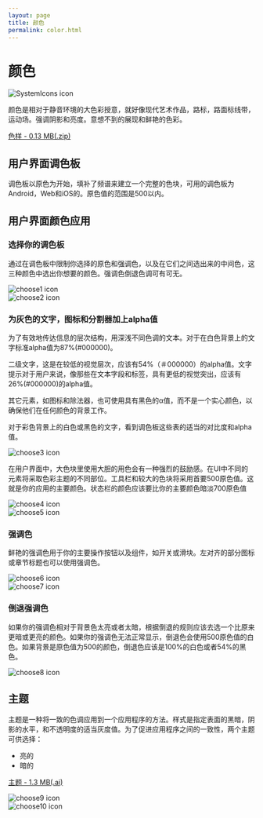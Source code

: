 ```yaml
---
layout: page
title: 颜色
permalink: color.html
---
```

  
# 颜色
  
![SystemIcons icon](images/style-color-colorstory-01_large_xhdpi.png)   
  
颜色是相对于静音环境的大色彩授意，就好像现代艺术作品，路标，路面标线带，运动场。强调阴影和亮度。意想不到的展现和鲜艳的色彩。

[色样 - 0.13 MB(.zip)](http://materialdesign.qiniudn.com/downloads/color_swatches.zip)      
  
## 用户界面调色板
  
调色板以原色为开始，填补了频谱来建立一个完整的色块，可用的调色板为Android，Web和iOS的。原色值的范围是500以内。
    
## 用户界面颜色应用
  
### 选择你的调色板

通过在调色板中限制你选择的原色和强调色，以及在它们之间选出来的中间色，这三种颜色中选出你想要的颜色。强调色倒退色调可有可无。
  
![choose1 icon](images/style-color-colorapplication-color_application-01a_large_mdpi.png)  
![choose2 icon](images/style-color-colorapplication-color_application-01b_large_mdpi.png)  
  
### 为灰色的文字，图标和分割器加上alpha值

为了有效地传达信息的层次结构，用深浅不同色调的文本。对于在白色背景上的文字标准alpha值为87%(#000000)。
  
二级文字，这是在较低的视觉层次，应该有54%（＃000000）的alpha值。文字提示对于用户来说，像那些在文本字段和标签，具有更低的视觉突出，应该有26%(#000000)的alpha值。
  
其它元素，如图标和除法器，也可使用具有黑色的α值，而不是一个实心颜色，以确保他们在任何颜色的背景工作。
  
对于彩色背景上的白色或黑色的文字，看到调色板这些表的适当的对比度和alpha值。
  
![choose3 icon](images/style-color-colorapplication-color_application-01b_large_mdpi.png)  
  
在用户界面中，大色块里使用大胆的用色会有一种强烈的鼓励感。在UI中不同的元素将采取色彩主题的不同部位。工具栏和较大的色块将采用首要500原色值。这就是你的应用的主要颜色。状态栏的颜色应该要比你的主要颜色暗淡700原色值
   
![choose4 icon](images/style-color-colorapplication-color_application-03_large_mdpi.png)  
![choose5 icon](images/style-color-colorapplication-color_application-04_large_mdpi.png)  
  
### 强调色

鲜艳的强调色用于你的主要操作按钮以及组件，如开关或滑块。左对齐的部分图标或章节标题也可以使用强调色。
  
![choose6 icon](images/style-color-colorapplication-color_application-05_large_mdpi.png)  
![choose7 icon](images/style-color-colorapplication-color_application-08_large_mdpi.png)  
  
### 倒退强调色

如果你的强调色相对于背景色太亮或者太暗，根据倒退的规则应该去选一个比原来更暗或更亮的颜色。如果你的强调色无法正常显示，倒退色会使用500原色值的白色。如果背景是原色值为500的颜色，倒退色应该是100%的白色或者54%的黑色。
  
![choose8 icon](images/style-color-colorapplication-color_application-04_large_mdpi.png)  
  
## 主题
  
主题是一种将一致的色调应用到一个应用程序的方法。样式是指定表面的黑暗，阴影的水平，和不透明度的适当灰度值。为了促进应用程序之间的一致性，两个主题可供选择：
- 亮的  
- 暗的  

[主题 - 1.3 MB(.ai)](http://materialdesign.qiniudn.com/downloads/stickersheet_uielements.ai)   
  
![choose9 icon](images/Style-Color-Themes-theme-01_large_mdpi.png)    
![choose10 icon](images/Style-Color-Themes-theme-02_large_mdpi.png)    






